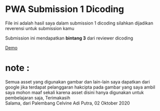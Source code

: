 # PWA Submission 1 Dicoding
File ini adalah hasil saya dalam submission 1 dicoding
silahkan dijadikan reverensi untuk submission kamu

Submission ini mendapatkan <b>bintang 3</b> dari reviewer dicoding

<a href="https://pwame.netlify.app/">Demo</a>

<h1>note :</h1> Semua asset yang digunakan gambar dan lain-lain saya dapatkan dari google
jika terdapat pelanggaran hakcipta pada gambar yang saya ambil saya mohon maaf sekali
karena asset disini hanya digunakan untuk pembelajaran saja, Terimakasih

<br/>
Salama, dari Palembang
Celvine Adi Putra, 02 Oktober 2020
